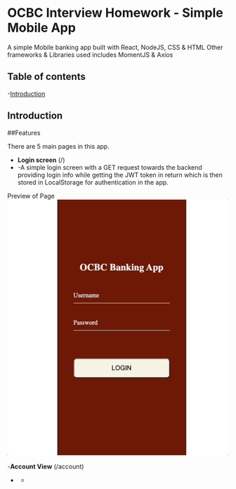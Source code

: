 # OCBC Interview Homework - Simple Mobile App

A simple Mobile banking app built with React, NodeJS, CSS & HTML
Other frameworks & Libraries used includes MomentJS & Axios

## Table of contents

-[Introduction](#Introduction)

## Introduction 

##Features

There are 5 main pages in this app.

- **Login screen** (/)
- -A simple login screen with a GET request towards the backend providing login info while getting the JWT token in return which is then stored in LocalStorage for authentication in the app.

Preview of Page
![Login](ocbc/ReadMeImages/OCBClogin.gif)

-**Account View** (/account)
- -
